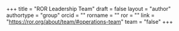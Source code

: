 +++ 
title = "ROR Leadership Team" 
draft = false
layout = "author"
authortype = "group"
orcid =  ""
rorname = ""
ror = ""
link = "https://ror.org/about/team/#operations-team"
team = "false"
+++ 
